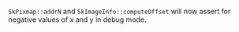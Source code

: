 `SkPixmap::addrN` and `SkImageInfo::computeOffset` will now assert for negative values of x and y in debug mode.